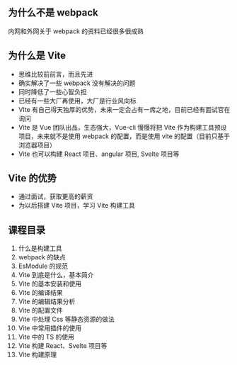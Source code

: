 ## 为什么不是 webpack

内网和外网关于 webpack 的资料已经很多很成熟

## 为什么是 Vite

- 思维比较前前言，而且先进
- 确实解决了一些 webpack 没有解决的问题
- 同时降低了一些心智负担
- 已经有一些大厂再使用，大厂是行业风向标
- VIte 有自己得天独厚的优势，未来一定会占有一席之地，目前已经有面试官在询问
- Vite 是 Vue 团队出品，生态强大，Vue-cli 慢慢将把 Vite 作为构建工具预设项目，未来就不是使用 webpack 的配置，而是使用 vite 的配置（目前只基于浏览器项目）
- Vite 也可以构建 React 项目、angular 项目, Svelte 项目等

## Vite 的优势

- 通过面试，获取更高的薪资
- 为以后搭建 Vite 项目，学习 Vite 构建工具

## 课程目录

1. 什么是构建工具
2. webpack 的缺点
3. EsModule 的规范
4. Vite 到底是什么，基本简介
5. Vite 的基本安装和使用
6. Vite 的编译结果
7. Vite 的编辑结果分析
8. Vite 的配置文件
9. Vite 中处理 Css 等静态资源的做法
10. Vite 中常用插件的使用
11. Vite 中的 TS 的使用
12. Vite 构建 React、Svelte 项目等
13. Vite 构建原理
